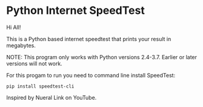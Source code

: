 # Python Internet SpeedTest 
 Hi All!

 This is a Python based internet speedtest that prints your result in megabytes. 

 NOTE: This program only works with Python versions 2.4-3.7. Earlier or later versions will not work.

 For this progam to run you need to command line install SpeedTest: 

 ```pip install speedtest-cli```

 Inspired by Nueral Link on YouTube. 



